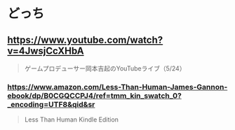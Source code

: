# どっち

## https://www.youtube.com/watch?v=4JwsjCcXHbA

> ゲームプロデューサー岡本吉起のYouTubeライブ（5/24）

### https://www.amazon.com/Less-Than-Human-James-Gannon-ebook/dp/B0CGQCCPJ4/ref=tmm_kin_swatch_0?_encoding=UTF8&qid&sr

> Less Than Human Kindle Edition
